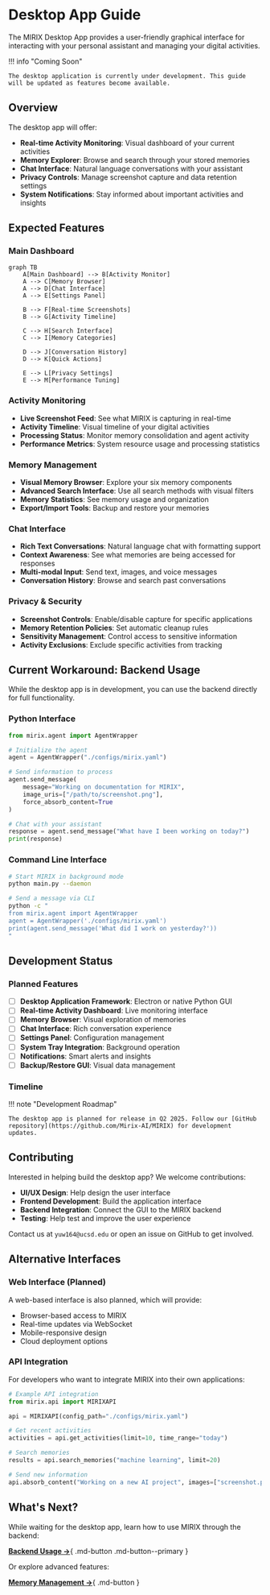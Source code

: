 # Desktop App Guide

The MIRIX Desktop App provides a user-friendly graphical interface for interacting with your personal assistant and managing your digital activities.

!!! info "Coming Soon"
    
    The desktop application is currently under development. This guide will be updated as features become available.

## Overview

The desktop app will offer:

- **Real-time Activity Monitoring**: Visual dashboard of your current activities
- **Memory Explorer**: Browse and search through your stored memories
- **Chat Interface**: Natural language conversations with your assistant
- **Privacy Controls**: Manage screenshot capture and data retention settings
- **System Notifications**: Stay informed about important activities and insights

## Expected Features

### Main Dashboard

```mermaid
graph TB
    A[Main Dashboard] --> B[Activity Monitor]
    A --> C[Memory Browser]
    A --> D[Chat Interface]
    A --> E[Settings Panel]
    
    B --> F[Real-time Screenshots]
    B --> G[Activity Timeline]
    
    C --> H[Search Interface]
    C --> I[Memory Categories]
    
    D --> J[Conversation History]
    D --> K[Quick Actions]
    
    E --> L[Privacy Settings]
    E --> M[Performance Tuning]
```

### Activity Monitoring
- **Live Screenshot Feed**: See what MIRIX is capturing in real-time
- **Activity Timeline**: Visual timeline of your digital activities
- **Processing Status**: Monitor memory consolidation and agent activity
- **Performance Metrics**: System resource usage and processing statistics

### Memory Management
- **Visual Memory Browser**: Explore your six memory components
- **Advanced Search Interface**: Use all search methods with visual filters
- **Memory Statistics**: See memory usage and organization
- **Export/Import Tools**: Backup and restore your memories

### Chat Interface
- **Rich Text Conversations**: Natural language chat with formatting support
- **Context Awareness**: See what memories are being accessed for responses
- **Multi-modal Input**: Send text, images, and voice messages
- **Conversation History**: Browse and search past conversations

### Privacy & Security
- **Screenshot Controls**: Enable/disable capture for specific applications
- **Memory Retention Policies**: Set automatic cleanup rules
- **Sensitivity Management**: Control access to sensitive information
- **Activity Exclusions**: Exclude specific activities from tracking

## Current Workaround: Backend Usage

While the desktop app is in development, you can use the backend directly for full functionality.

### Python Interface

```python
from mirix.agent import AgentWrapper

# Initialize the agent
agent = AgentWrapper("./configs/mirix.yaml")

# Send information to process
agent.send_message(
    message="Working on documentation for MIRIX",
    image_uris=["/path/to/screenshot.png"],
    force_absorb_content=True
)

# Chat with your assistant
response = agent.send_message("What have I been working on today?")
print(response)
```

### Command Line Interface

```bash
# Start MIRIX in background mode
python main.py --daemon

# Send a message via CLI
python -c "
from mirix.agent import AgentWrapper
agent = AgentWrapper('./configs/mirix.yaml')
print(agent.send_message('What did I work on yesterday?'))
"
```

## Development Status

### Planned Features

- [ ] **Desktop Application Framework**: Electron or native Python GUI
- [ ] **Real-time Activity Dashboard**: Live monitoring interface
- [ ] **Memory Browser**: Visual exploration of memories
- [ ] **Chat Interface**: Rich conversation experience
- [ ] **Settings Panel**: Configuration management
- [ ] **System Tray Integration**: Background operation
- [ ] **Notifications**: Smart alerts and insights
- [ ] **Backup/Restore GUI**: Visual data management

### Timeline

!!! note "Development Roadmap"
    
    The desktop app is planned for release in Q2 2025. Follow our [GitHub repository](https://github.com/Mirix-AI/MIRIX) for development updates.

## Contributing

Interested in helping build the desktop app? We welcome contributions:

- **UI/UX Design**: Help design the user interface
- **Frontend Development**: Build the application interface
- **Backend Integration**: Connect the GUI to the MIRIX backend
- **Testing**: Help test and improve the user experience

Contact us at `yuw164@ucsd.edu` or open an issue on GitHub to get involved.

## Alternative Interfaces

### Web Interface (Planned)

A web-based interface is also planned, which will provide:
- Browser-based access to MIRIX
- Real-time updates via WebSocket
- Mobile-responsive design
- Cloud deployment options

### API Integration

For developers who want to integrate MIRIX into their own applications:

```python
# Example API integration
from mirix.api import MIRIXAPI

api = MIRIXAPI(config_path="./configs/mirix.yaml")

# Get recent activities
activities = api.get_activities(limit=10, time_range="today")

# Search memories
results = api.search_memories("machine learning", limit=20)

# Send new information
api.absorb_content("Working on a new AI project", images=["screenshot.png"])
```

## What's Next?

While waiting for the desktop app, learn how to use MIRIX through the backend:

[**Backend Usage →**](backend-usage.md){ .md-button .md-button--primary }

Or explore advanced features:

[**Memory Management →**](memory-management.md){ .md-button } 
